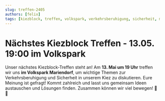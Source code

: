 ```yaml
---
slug: treffen-2405
authors: [felix]
tags: [kiezblock, treffen, volkspark, verkehrsberuhigung, sicherheit, meinung, beteiligung]
---
```


# Nächstes Kiezblock Treffen  - 13.05. 19:00 im Volkspark

Unser nächstes Kiezblock-Treffen steht an! Am **13. Mai um 19 Uhr** treffen wir uns **im Volkspark Mariendorf**, um wichtige Themen zur Verkehrsberuhigung und Sicherheit in unserem Kiez zu diskutieren. Eure Meinung ist gefragt! Kommt zahlreich und lasst uns gemeinsam Ideen austauschen und Lösungen finden. Zusammen können wir viel bewegen! 🌳💬